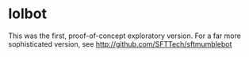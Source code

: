 lolbot
======

This was the first, proof-of-concept exploratory version. For a far more sophisticated version, see http://github.com/SFTTech/sftmumblebot

